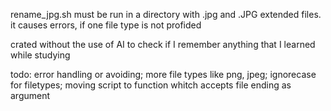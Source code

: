 rename_jpg.sh must be run in a directory with .jpg and .JPG extended files. it causes errors, if one file type is not profided

crated without the use of AI to check if I remember anything that I learned while studying

todo: error handling or avoiding; more file types like png, jpeg; ignorecase for filetypes; moving script to function whitch accepts file ending as argument
